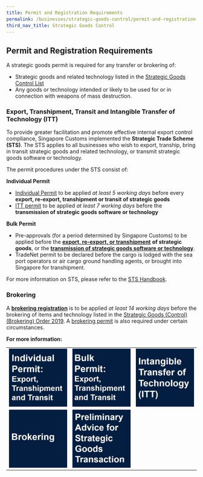 ```yaml
---
title: Permit and Registration Requirements
permalink: /businesses/strategic-goods-control/permit-and-registration-requirements
third_nav_title: Strategic Goods Control
---
```


## Permit and Registration Requirements

A strategic goods permit is required for any transfer or brokering of:

-   Strategic goods and related technology listed in the [Strategic Goods Control List](/businesses/strategic-goods-control/strategic-goods-control-list)
-   Any goods or technology intended or likely to be used for or in connection with weapons of mass destruction.

### Export, Transhipment, Transit and Intangible Transfer of Technology (ITT)

To provide greater facilitation and promote effective internal export control compliance, Singapore Customs implemented the  **Strategic Trade Scheme (STS)**. The STS applies to all businesses who wish to export, tranship, bring in transit strategic goods and related technology, or transmit strategic goods software or technology.

The permit procedures under the STS consist of:

**Individual Permit**

-   [Individual Permit](/businesses/strategic-goods-control/permit-and-registration-requirements/individual-permit-export-transhipment-and-transit)  to be applied  _at least 5 working days_  before every  **export, re-export, transhipment or transit of strategic goods**
-   [ITT permit](/businesses/strategic-goods-control/permit-and-registration-requirements/intangible-transfer-of-technology-itt)  to be applied  _at least 7 working days_  before the  **transmission of strategic goods software or technology**

**Bulk Permit**

-   Pre-approvals (for a period determined by Singapore Customs) to be applied before the  **[export, re-export, or transhipment](/businesses/strategic-goods-control/permit-and-registration-requirements/bulk-permit-export-transhipment-and-intangible-transfer-of-technology)** **of strategic goods**, or the  **[transmission of strategic goods software or technology](/businesses/strategic-goods-control/permit-and-registration-requirements/intangible-transfer-of-technology-itt)**.
-   TradeNet permit to be declared before the cargo is lodged with the sea port operators or air cargo ground handling agents, or brought into Singapore for transhipment.

For more information on STS, please refer to the [STS Handbook](/documents/businesses/strategic-trade-scheme-handbook-updated-1-oct-2019.pdf).

### Brokering

A  **[brokering registration](/businesses/strategic-goods-control/permit-and-registration-requirements/brokering)** is to be applied _at least 14 working days_  before the brokering of items and technology listed in the  [Strategic Goods (Control) (Brokering) Order 2019](https://sso.agc.gov.sg/SL/SGCA2002-S534-2019?DocDate=20190801=20190801). A  [brokering permit](/businesses/strategic-goods-control/permit-and-registration-requirements/brokering)  is also required under certain circumstances.


**For more information:**  

|  |  |  |
|--|--|--|
| [![](/images/prp1.jpg)](/businesses/strategic-goods-control/permit-and-registration-requirements/individual-permit-export-transhipment-and-transit) | [![](/images/prp2.jpg)](/businesses/strategic-goods-control/permit-and-registration-requirements/bulk-permit-export-transhipment-and-intangible-transfer-of-technology) | [![](/images/prp3.jpg)](/businesses/strategic-goods-control/permit-and-registration-requirements/intangible-transfer-of-technology-itt) |
| [![](/images/prp4.jpg)](/businesses/strategic-goods-control/permit-and-registration-requirements/brokering) | [![](/images/prp5.jpg)](/businesses/strategic-goods-control/permit-and-registration-requirements/preliminary-advice-for-strategic-goods-transaction) |  |

